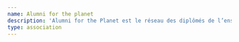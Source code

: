 ```yaml
---
name: Alumni for the planet
description: 'Alumni for the Planet est le réseau des diplômés de l’enseignement supérieur qui s’engagent et agissent pour le climat et l’environnement !'
type: association
---
```

